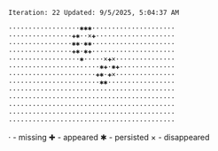 `Iteration: 22 Updated: 9/5/2025, 5:04:37 AM`
<!-- GOL_START -->
`··················✱✱✱·····················`</br>
`················✚✱··×✚····················`</br>
`················✱✱·✱✱·····················`</br>
`················✚✱·✱✚·····················`</br>
`··················✱·····×✚×···············`</br>
`·······················✱✚·✱✚··············`</br>
`······················✚✱·✚×···············`</br>
`·······················✱✱·················`</br>
`··········································`</br>
`··········································`</br>
`··········································`</br>
`··········································`</br>
`··········································`</br>
<!-- GOL_END -->
· - missing
✚ - appeared
✱ - persisted
× - disappeared